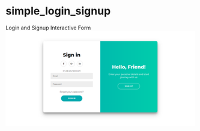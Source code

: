 # simple_login_signup
Login and Signup Interactive Form
![alt text](https://raw.githubusercontent.com/wasiquehaider/simple_login_signup/master/screenshot/login.PNG)
